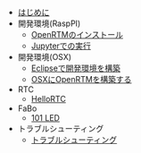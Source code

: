 
* [はじめに](README.md)
* 開発環境(RaspPI)
    * [OpenRTMのインストール](install.md)
    * [Jupyterでの実行](jupyter.md)
* 開発環境(OSX)
	* [Eclipseで開発環境を構築](devosx.md)
    * [OSXにOpenRTMを構築する](installosx.md)
* RTC
	* [HelloRTC](rtc.md)
* FaBo
	* [101 LED](/fabo/101_led.md)
* トラブルシューティング
	* [トラブルシューティング](trouble.md)